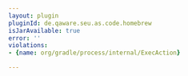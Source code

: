 ```yaml
---
layout: plugin
pluginId: de.qaware.seu.as.code.homebrew
isJarAvailable: true
error: ''
violations:
- {name: org/gradle/process/internal/ExecAction}

---
```

